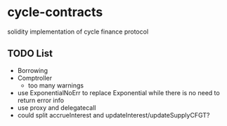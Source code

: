 # cycle-contracts

solidity implementation of cycle finance protocol

## TODO List

- Borrowing
- Comptroller
  - too many warnings
- use ExponentialNoErr to replace Exponential while there is no need to return error info
- use proxy and delegatecall
- could split accrueInterest and updateInterest/updateSupplyCFGT?